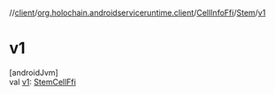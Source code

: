 //[client](../../../../index.md)/[org.holochain.androidserviceruntime.client](../../index.md)/[CellInfoFfi](../index.md)/[Stem](index.md)/[v1](v1.md)

# v1

[androidJvm]\
val [v1](v1.md): [StemCellFfi](../../-stem-cell-ffi/index.md)